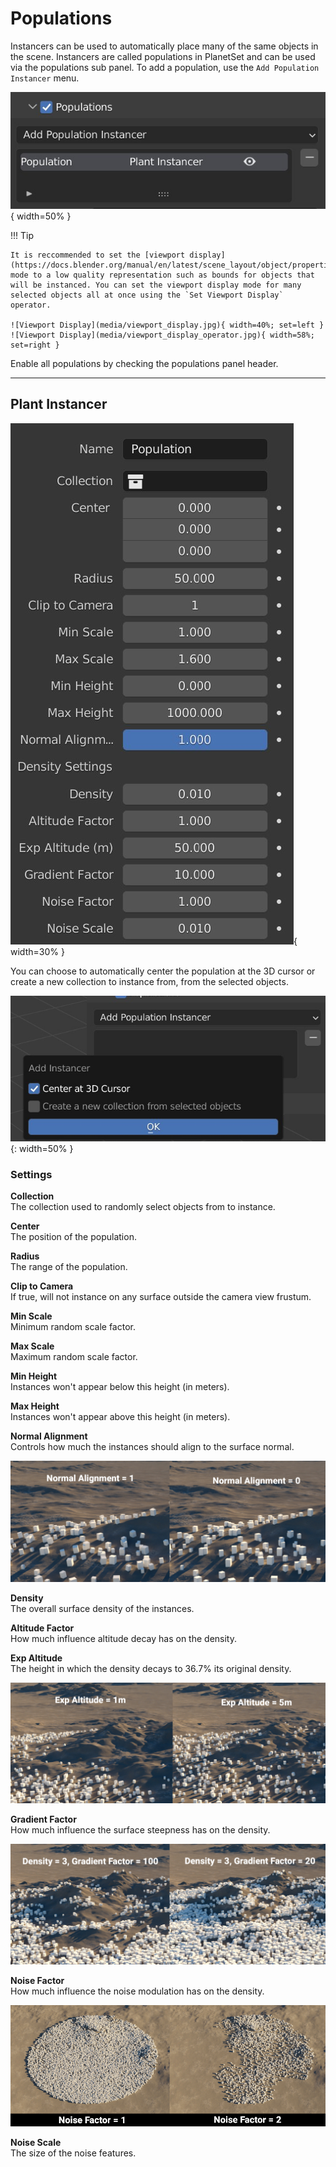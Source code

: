 # Populations

Instancers can be used to automatically place many of the same objects in the scene. Instancers are called populations in PlanetSet and can be used via the populations sub panel. To add a population, use the `Add Population Instancer` menu.

![Populations Panel](media/populations_panel.jpg){ width=50% }

!!! Tip

    It is reccommended to set the [viewport display](https://docs.blender.org/manual/en/latest/scene_layout/object/properties/display.html) mode to a low quality representation such as bounds for objects that will be instanced. You can set the viewport display mode for many selected objects all at once using the `Set Viewport Display` operator.

    ![Viewport Display](media/viewport_display.jpg){ width=40%; set=left }
    ![Viewport Display](media/viewport_display_operator.jpg){ width=58%; set=right }

Enable all populations by checking the populations panel header.

---

## Plant Instancer

![Plant Instancer](media/plant_instancer_settings.jpg){ width=30% }

You can choose to automatically center the population at the 3D cursor or create a new collection to instance from, from the selected objects.

![](media/add_plant_instancer.jpg){: width=50% }

### Settings

**Collection**  
The collection used to randomly select objects from to instance.

**Center**  
The position of the population.

**Radius**  
The range of the population.

**Clip to Camera**  
If true, will not instance on any surface outside the camera view frustum.

**Min Scale**  
Minimum random scale factor.

**Max Scale**  
Maximum random scale factor.

**Min Height**  
Instances won't appear below this height (in meters).

**Max Height**  
Instances won't appear above this height (in meters).

**Normal Alignment**  
Controls how much the instances should align to the surface normal.

![Normal Alignment](media/plant_instancer_normal_alignment.jpg)

**Density**  
The overall surface density of the instances.

**Altitude Factor**  
How much influence altitude decay has on the density.

**Exp Altitude**  
The height in which the density decays to 36.7% its original density.

![Exp Altitude](media/plant_instancer_exp_altitude.jpg)

**Gradient Factor**  
How much influence the surface steepness has on the density.

![Gradient Factor](media/plant_instancer_gradient_factor.jpg)

**Noise Factor**  
How much influence the noise modulation has on the density.

![Noise Factor](media/plant_instancer_noise_factor.jpg)

**Noise Scale**  
The size of the noise features.
